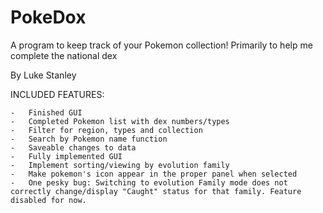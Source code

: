 # PokeDox
A program to keep track of your Pokemon collection! Primarily to help me complete the national dex

By Luke Stanley

INCLUDED FEATURES:

    -   Finished GUI
    -   Completed Pokemon list with dex numbers/types
    -   Filter for region, types and collection
    -   Search by Pokemon name function
    -   Saveable changes to data
    -   Fully implemented GUI
    -   Implement sorting/viewing by evolution family
    -   Make pokemon's icon appear in the proper panel when selected
    -   One pesky bug: Switching to evolution Family mode does not correctly change/display "Caught" status for that family. Feature disabled for now.

